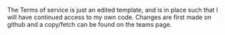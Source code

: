 The Terms of service is just an edited template, and is in place such that I will have continued access to my own code. Changes are first made on github and a copy/fetch can be found on the teams page.
